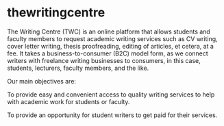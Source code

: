 # thewritingcentre
The Writing Centre (TWC) is an online platform that allows students and faculty members to request academic writing services such as CV writing, cover letter writing, thesis proofreading, editing of articles, et cetera, at a fee. It takes a business-to-consumer (B2C) model form, as we connect writers with freelance writing businesses to consumers, in this case, students, lecturers, faculty members, and the like. 

Our main objectives are: 

To provide easy and convenient access to quality writing services to help with academic work for students or faculty. 

To provide an opportunity for student writers to get paid for their services.

